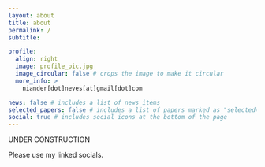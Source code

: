 ```yaml
---
layout: about
title: about
permalink: /
subtitle:

profile:
  align: right
  image: profile_pic.jpg
  image_circular: false # crops the image to make it circular
  more_info: >
    niander[dot]neves[at]gmail[dot]com

news: false # includes a list of news items
selected_papers: false # includes a list of papers marked as "selected={true}"
social: true # includes social icons at the bottom of the page
---
```


UNDER CONSTRUCTION

Please use my linked socials.